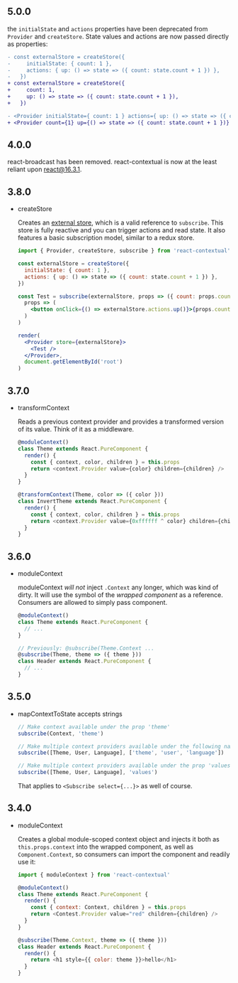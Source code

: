 ## 5.0.0

the `initialState` and `actions` properties have been deprecated from `Provider` and `createStore`. State values and actions are now passed directly as properties:

```diff
- const externalStore = createStore({
-     initialState: { count: 1 },
-     actions: { up: () => state => ({ count: state.count + 1 }) },
-   })
+ const externalStore = createStore({
+     count: 1,
+     up: () => state => ({ count: state.count + 1 }),
+   })
```

```diff
- <Provider initialState={ count: 1 } actions={ up: () => state => ({ count: state.count + 1 }) }>
+ <Provider count={1} up={() => state => ({ count: state.count + 1 })} }>
```

## 4.0.0

react-broadcast has been removed. react-contextual is now at the least reliant upon react@16.3.1.

## 3.8.0

* createStore

  Creates an [external store](https://github.com/drcmda/react-contextual/blob/master/API.md#createstore), which is a valid reference to `subscribe`. This store is fully reactive and you can trigger actions and read state. It also features a basic subscription model, similar to a redux store.

  ```jsx
  import { Provider, createStore, subscribe } from 'react-contextual'

  const externalStore = createStore({
    initialState: { count: 1 },
    actions: { up: () => state => ({ count: state.count + 1 }) },
  })

  const Test = subscribe(externalStore, props => ({ count: props.count }))(
    props => (
      <button onClick={() => externalStore.actions.up()}>{props.count}</button>
    )
  )

  render(
    <Provider store={externalStore}>
      <Test />
    </Provider>,
    document.getElementById('root')
  )
  ```

## 3.7.0

* transformContext

  Reads a previous context provider and provides a transformed version of its value. Think of it as a middleware.

  ```js
  @moduleContext()
  class Theme extends React.PureComponent {
    render() {
      const { context, color, children } = this.props
      return <context.Provider value={color} children={children} />
    }
  }

  @transformContext(Theme, color => ({ color }))
  class InvertTheme extends React.PureComponent {
    render() {
      const { context, color, children } = this.props
      return <context.Provider value={0xffffff ^ color} children={children} />
    }
  }
  ```

## 3.6.0

* moduleContext

  moduleContext _will not_ inject `.Context` any longer, which was kind of dirty. It will use the symbol of the _wrapped component_ as a reference. Consumers are allowed to simply pass component.

  ```js
  @moduleContext()
  class Theme extends React.PureComponent {
    // ...
  }

  // Previously: @subscribe(Theme.Context ...
  @subscribe(Theme, theme => ({ theme }))
  class Header extends React.PureComponent {
    // ...
  }
  ```

## 3.5.0

* mapContextToState accepts strings

  ```js
  // Make context available under the prop 'theme'
  subscribe(Context, 'theme')

  // Make multiple context providers available under the following names in their respective order
  subscribe([Theme, User, Language], ['theme', 'user', 'language'])

  // Make multiple context providers available under the prop 'values'
  subscribe([Theme, User, Language], 'values')
  ```

  That applies to `<Subscribe select={...}>` as well of course.

## 3.4.0

* moduleContext

  Creates a global module-scoped context object and injects it both as `this.props.context` into the wrapped component, as well as `Component.Context`, so consumers can import the component and readily use it:

  ```js
  import { moduleContext } from 'react-contextual'

  @moduleContext()
  class Theme extends React.PureComponent {
    render() {
      const { context: Context, children } = this.props
      return <Contest.Provider value="red" children={children} />
    }
  }

  @subscribe(Theme.Context, theme => ({ theme }))
  class Header extends React.PureComponent {
    render() {
      return <h1 style={{ color: theme }}>hello</h1>
    }
  }
  ```

